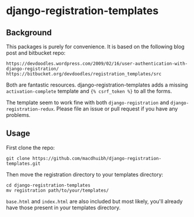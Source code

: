 # django-registration-templates

## Background

This packages is purely for convenience. It is based on the following blog post and bitbucket repo:

	https://devdoodles.wordpress.com/2009/02/16/user-authentication-with-django-registration/
	https://bitbucket.org/devdoodles/registration_templates/src

Both are fantastic resources. django-registration-templates adds a missing `activation-complete` template and `{% csrf_token %}` to all the forms.

The template seem to work fine with both `django-registration` and `django-registration-redux`.  Please file an issue or pull request if you have any problems.

## Usage

First clone the repo:

	git clone https://github.com/macdhuibh/django-registration-templates.git

Then move the registration directory to your templates directory:

	cd django-registration-templates
	mv registration path/to/your/templates/

`base.html` and `index.html` are also included but most likely, you'll already have those present in your templates directory.
